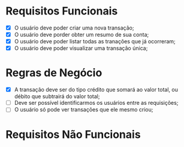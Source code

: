 # Requisitos Funcionais

- [x] O usuário deve poder criar uma nova transação;
- [x] O usuário deve porder obter um resumo de sua conta;
- [x] O usuário deve poder listar todas as tranações que já ocorreram;
- [x] O usuário deve poder visualizar uma transação única;

# Regras de Negócio

- [x] A transação deve ser do tipo crédito que somará ao valor total, ou débito que subtrairá do valor total;
- [ ] Deve ser possível identificarmos os usuários entre as requisições;
- [ ] O usuário só pode ver transações que ele mesmo criou;

# Requisitos Não Funcionais
